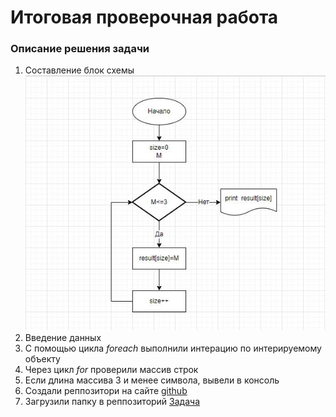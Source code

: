 # Итоговая проверочная работа
### Описание решения задачи
1. Составление блок схемы
![Блок-сжема](Block-shema.jpg)
2. Введение данных
3. С помощью цикла *foreach* выполнили интерацию по интерируемому объекту
4. Через цикл *for* проверили массив строк
5. Если длина массива 3 и менее символа, вывели в консоль
6. Создали реппозитори на сайте [github](https://github.com/)
7. Загрузили папку в реппозиторий  [Задача](https://github.com/katena-1990/final-task)